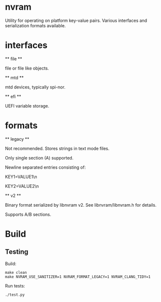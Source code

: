 # nvram
Utility for operating on platform key-value pairs. Various interfaces and serialization formats available.

# interfaces
** file **

file or file like objects.

** mtd **

mtd devices, typically spi-nor.

** efi **

UEFI variable storage.

# formats
** legacy **

Not recommended. Stores strings in text mode files.

Only single section (A) supported.

Newline separated entries consisting of:

KEY1=VALUE1\n

KEY2=VALUE2\n

** v2 **

Binary format serialized by libnvram v2. See libnvram/libnvram.h for details.

Supports A/B sections.

# Build
## Testing
Build:

``` 
make clean
make NVRAM_USE_SANITIZER=1 NVRAM_FORMAT_LEGACY=1 NVRAM_CLANG_TIDY=1
```

Run tests:

```
./test.py
```
